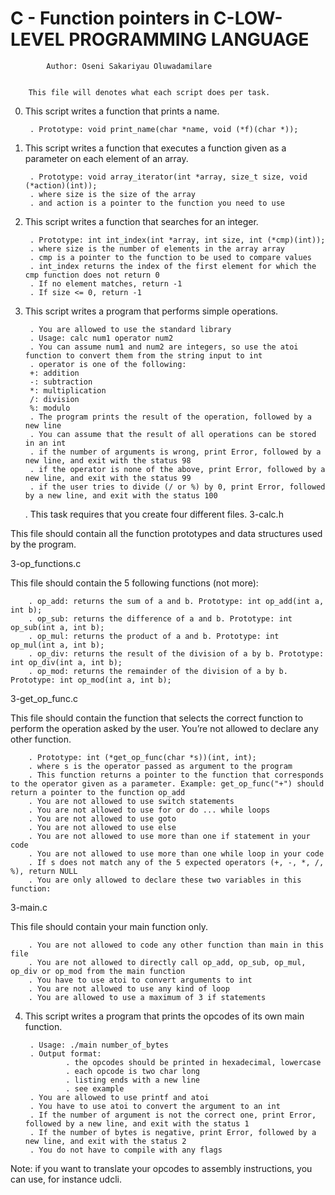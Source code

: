 #	  C - Function pointers in C-LOW-LEVEL PROGRAMMING LANGUAGE




		    Author: Oseni Sakariyau Oluwadamilare


	    This file will denotes what each script does per task.




0. This script writes a function that prints a name.

    	. Prototype: void print_name(char *name, void (*f)(char *));


1. This script writes a function that executes a function given as a parameter on each element of an array.

    	. Prototype: void array_iterator(int *array, size_t size, void (*action)(int));
    	. where size is the size of the array
    	. and action is a pointer to the function you need to use
2. This script writes a function that searches for an integer.

    	. Prototype: int int_index(int *array, int size, int (*cmp)(int));
    	. where size is the number of elements in the array array
    	. cmp is a pointer to the function to be used to compare values
    	. int_index returns the index of the first element for which the cmp function does not return 0
    	. If no element matches, return -1
    	. If size <= 0, return -1


3. This script writes a program that performs simple operations.

    	. You are allowed to use the standard library
    	. Usage: calc num1 operator num2
    	. You can assume num1 and num2 are integers, so use the atoi function to convert them from the string input to int
    	. operator is one of the following:
        +: addition
        -: subtraction
        *: multiplication
        /: division
        %: modulo
    	. The program prints the result of the operation, followed by a new line
    	. You can assume that the result of all operations can be stored in an int
    	. if the number of arguments is wrong, print Error, followed by a new line, and exit with the status 98
    	. if the operator is none of the above, print Error, followed by a new line, and exit with the status 99
    	. if the user tries to divide (/ or %) by 0, print Error, followed by a new line, and exit with the status 100

	. This task requires that you create four different files.
3-calc.h

This file should contain all the function prototypes and data structures used by the program. 

3-op_functions.c

This file should contain the 5 following functions (not more):

    	. op_add: returns the sum of a and b. Prototype: int op_add(int a, int b);
    	. op_sub: returns the difference of a and b. Prototype: int op_sub(int a, int b);
    	. op_mul: returns the product of a and b. Prototype: int op_mul(int a, int b);
    	. op_div: returns the result of the division of a by b. Prototype: int op_div(int a, int b);
    	. op_mod: returns the remainder of the division of a by b. Prototype: int op_mod(int a, int b);

3-get_op_func.c

This file should contain the function that selects the correct function to perform the operation asked by the user. You’re not allowed to declare any other function.

    	. Prototype: int (*get_op_func(char *s))(int, int);
    	. where s is the operator passed as argument to the program
    	. This function returns a pointer to the function that corresponds to the operator given as a parameter. Example: get_op_func("+") should return a pointer to the function op_add
    	. You are not allowed to use switch statements
    	. You are not allowed to use for or do ... while loops
    	. You are not allowed to use goto
    	. You are not allowed to use else
    	. You are not allowed to use more than one if statement in your code
    	. You are not allowed to use more than one while loop in your code
    	. If s does not match any of the 5 expected operators (+, -, *, /, %), return NULL
    	. You are only allowed to declare these two variables in this function:

3-main.c

This file should contain your main function only.

    	. You are not allowed to code any other function than main in this file
    	. You are not allowed to directly call op_add, op_sub, op_mul, op_div or op_mod from the main function
    	. You have to use atoi to convert arguments to int
    	. You are not allowed to use any kind of loop
    	. You are allowed to use a maximum of 3 if statements


4. This script writes a program that prints the opcodes of its own main function.

    	. Usage: ./main number_of_bytes
    	. Output format:
        		. the opcodes should be printed in hexadecimal, lowercase
        		. each opcode is two char long
        		. listing ends with a new line
        		. see example
    	. You are allowed to use printf and atoi
    	. You have to use atoi to convert the argument to an int
    	. If the number of argument is not the correct one, print Error, followed by a new line, and exit with the status 1
    	. If the number of bytes is negative, print Error, followed by a new line, and exit with the status 2
    	. You do not have to compile with any flags

Note: if you want to translate your opcodes to assembly instructions, you can use, for instance udcli.

